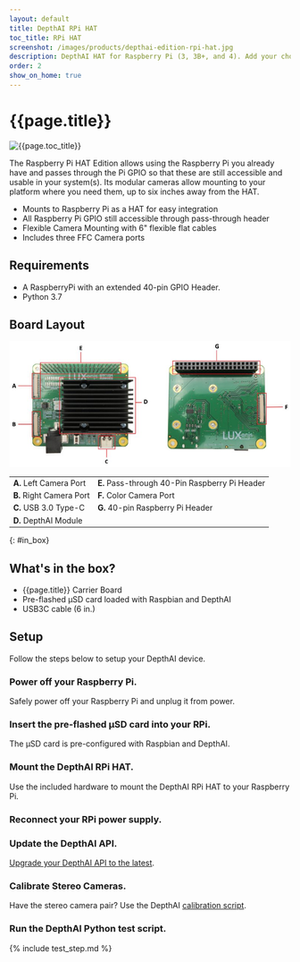 ```yaml
---
layout: default
title: DepthAI RPi HAT
toc_title: RPi HAT
screenshot: /images/products/depthai-edition-rpi-hat.jpg
description: DepthAI HAT for Raspberry Pi (3, 3B+, and 4). Add your choice of cameras.
order: 2
show_on_home: true
---
```


# {{page.title}}

![{{page.toc_title}}]({{page.screenshot}})

The Raspberry Pi HAT Edition allows using the Raspberry Pi you already have and passes through the Pi GPIO so that these are still accessible and usable in your system(s). Its modular cameras allow mounting to your platform where you need them, up to six inches away from the HAT.

* Mounts to Raspberry Pi as a HAT for easy integration
* All Raspberry Pi GPIO still accessible through pass-through header
* Flexible Camera Mounting with 6" flexible flat cables
* Includes three FFC Camera ports

## Requirements

* A RaspberryPi with an extended 40-pin GPIO Header.
* Python 3.7

## Board Layout

![RPi HAT Labeled](/images/products/labeled/1094.jpg)

<table class="table table-sm">
<tbody>
<tr>
<td><strong>A.</strong> Left Camera Port</td><td><strong>E.</strong> Pass-through 40-Pin Raspberry Pi Header</td></tr>
<tr>
<td><strong>B.</strong> Right Camera Port</td><td><strong>F.</strong> Color Camera Port</td></tr>
<tr>
<td><strong>C.</strong> USB 3.0 Type-C</td><td><strong>G.</strong> 40-pin Raspberry Pi Header</td></tr>
<tr>
<td><strong>D.</strong> DepthAI Module</td><td></td></tr>
</tbody>
</table>


{: #in_box}
## What's in the box?

* {{page.title}} Carrier Board
* Pre-flashed µSD card loaded with Raspbian and DepthAI
* USB3C cable (6 in.)

## Setup

Follow the steps below to setup your DepthAI device.

<h3 class="step js-toc-ignore"><span></span> Power off your Raspberry Pi.</h3>

Safely power off your Raspberry Pi and unplug it from power.

<h3 class="step js-toc-ignore"><span></span> Insert the pre-flashed µSD card into your RPi.</h3>

The µSD card is pre-configured with Raspbian and DepthAI.

<h3 class="step js-toc-ignore"><span></span> Mount the DepthAI RPi HAT.</h3>

Use the included hardware to mount the DepthAI RPi HAT to your Raspberry Pi.

<h3 class="step js-toc-ignore"><span></span> Reconnect your RPi power supply.</h3>


<h3 class="step js-toc-ignore" data-toc-title="Update DepthAI API" id="update_api"><span></span> Update the DepthAI API.</h3>

[Upgrade your DepthAI API to the latest](/api#upgrade).

<h3 class="step js-toc-ignore"><span></span> Calibrate Stereo Cameras.</h3>

Have the stereo camera pair? Use the DepthAI [calibration script](/products/stereo_camera_pair/#calibration).

<h3 class="step js-toc-ignore"><span></span> Run the DepthAI Python test script.</h3>

{% include test_step.md %}

